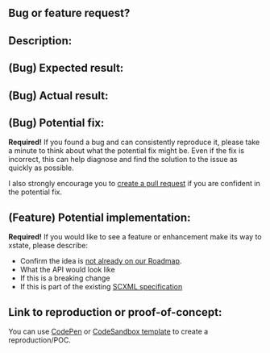 ## Bug or feature request?

## Description:

## (Bug) Expected result:

## (Bug) Actual result:

## (Bug) Potential fix:

**Required!** If you found a bug and can consistently reproduce it, please take a minute to think about what the potential fix might be.
Even if the fix is incorrect, this can help diagnose and find the solution to the issue as quickly as possible.

I also strongly encourage you to [create a pull request](https://github.com/statelyai/xstate/pulls) if you are confident in the potential fix.

## (Feature) Potential implementation:

**Required!** If you would like to see a feature or enhancement make its way to xstate, please describe:

- Confirm the idea is [not already on our Roadmap](https://github.com/statelyai/xstate/discussions/742).
- What the API would look like
- If this is a breaking change
- If this is part of the existing [SCXML specification](https://www.w3.org/TR/scxml/)

## Link to reproduction or proof-of-concept:

You can use [CodePen](codepen.io) or [CodeSandbox template](https://codesandbox.io/s/6dsws) to create a reproduction/POC.
